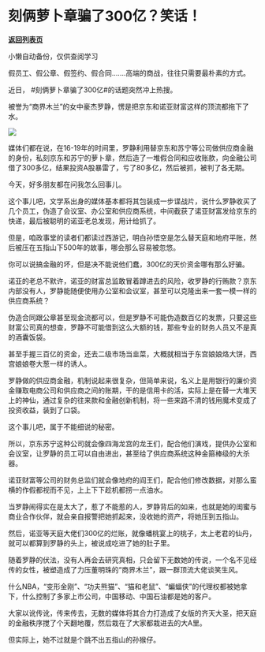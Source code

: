 # 刻俩萝卜章骗了300亿？笑话！

[**返回列表页**](/gzh/政事堂2019)

小懒自动备份，仅供查阅学习

假员工、假公章、假签约、假合同.......高端的商战，往往只需要最朴素的方式。  

近日， #刻俩萝卜章骗了300亿#的话题突然冲上热搜。

被誉为“商界木兰”的女中豪杰罗静，愣是把京东和诺亚财富这样的顶流都拖下了水。

![](https://mmbiz.qpic.cn/mmbiz_jpg/rxhS23yu8cPm0xAV4NibjS9N3xcZaiaOR1jiayfibZNHFa8fr2iaucexUcSJVhe8JU2umQbuibAleDrYGeJODumvk4XQ/640?wx_fmt=jpeg&from;=appmsg)

媒体们都在说，在16-19年的时间里，罗静利用替京东和苏宁等公司做供应商金融的身份，私刻京东和苏宁的萝卜章，然后造了一堆假合同和应收账款，向金融公司借了300多亿，结果投资A股暴雷了，亏了80多亿，然后被抓，被判了各无期。

今天，好多朋友都在问我怎么回事儿。

这个事儿吧，文学系出身的媒体基本都将其包装成一步谍战片，说什么罗静收买了几个员工，伪造了会议室、办公室和供应商系统，中间截获了诺亚财富发给京东的快递，最后被聪明的诺亚老总发现，用计给抓了。

但是，咱政事堂的读者们都读过西游记，明白孙悟空是怎么替天庭和地府平账，然后被压在五指山下500年的故事，哪会那么容易被忽悠。

你可以说搞金融的坏，但是决不能说他们蠢，300亿的天价资金哪有那么好骗。

诺亚的老总不默许，诺亚的财富总监敢冒着蹲进去的风险，收罗静的行贿款？京东内部没有人，罗静能随便使用办公室和会议室，甚至可以克隆出来一套一模一样的供应商系统？  

伪造合同跟公章甚至现金流都可以，但是罗静不可能伪造数百亿的发票，只要这些财富公司真的想查，罗静不可能借到这么大额的钱，那些专业的财务人员又不是真的酒囊饭袋。  

甚至手握三百亿的资金，还去二级市场当韭菜，大概就相当于东宫娘娘烙大饼，西宫娘娘卷大葱一样的诱人。

罗静做的供应商金融，机制说起来很复杂，但简单来说，名义上是用银行的廉价资金赚取电商公司和供应商之间的账期，干的是信用卡的活，实际上是在替一大堆天上的神仙，通过复杂的往来款和金融创新机制，将一些来路不清的钱用魔术变成了投资收益，装到了口袋。

这个事儿吧，属于不能细说的秘密。  

所以，京东苏宁这种公司就会像四海龙宫的龙王们，配合他们演戏，提供办公室和会议室，让罗静的员工可以自由进出，甚至给了供应商系统这种金箍棒级的大杀器。

诺亚财富等公司的财务总监们就会像地府的阎王们，配合他们修改数据，对那么蛮横的作假都视而不见，上上下下趁机都捞一点油水。

当罗静闹得实在是太大了，惹了不能惹的人，罗静背后的如来，也就是她的闺蜜与商业合作伙伴，就会亲自报警把她抓起来，没收她的资产，将她压到五指山。  

然后，诺亚等天庭大佬们300亿的烂账，就像蟠桃宴上的桃子，太上老君的仙丹，就可以都算到罗静的头上，被说成吃进了她的肚子里。

随着罗静的伏法，没有人再会去研究真相，只会留下无数她的传说，一个名不见经传的女性，被塑造成了力压董明珠的“商界木兰”，跟一群顶流大佬谈笑生风。

什么NBA，“变形金刚”、“功夫熊猫”、“猫和老鼠”、“蝙蝠侠”的代理权都被她拿下，什么控制了多家上市公司，中国移动、中国石油都是她的客户。

大家以讹传讹，传来传去，无数的媒体将其合力打造成了女版的齐天大圣，把天庭的金融秩序搅了个天翻地覆，然后栽在了大家都栽进去的大A里。

但实际上，她不过就是个跳不出五指山的孙猴仔。  

